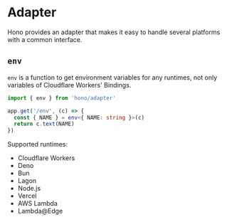 # Adapter

Hono provides an adapter that makes it easy to handle several platforms with a common interface.

## `env`

`env` is a function to get environment variables for any runtimes, not only variables of Cloudflare Workers' Bindings.

```ts
import { env } from 'hono/adapter'

app.get('/env', (c) => {
  const { NAME } = env<{ NAME: string }>(c)
  return c.text(NAME)
})
```

Supported runtimes:

- Cloudflare Workers
- Deno
- Bun
- Lagon
- Node.js
- Vercel
- AWS Lambda
- Lambda@Edge